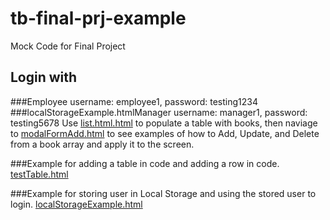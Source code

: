 # tb-final-prj-example
Mock Code for Final Project

## Login with 
###Employee username: employee1, password: testing1234
###localStorageExample.htmlManager username: manager1, password: testing5678
Use [list.html.html](https://lawscause.github.io/tb-final-prj-example/list.html) to populate a table with books, then naviage to [modalFormAdd.html](https://lawscause.github.io/tb-final-prj-example/modalFormAdd.html) to see examples of how to Add, Update, and Delete from a book array and apply it to the screen.

###Example for adding a table in code and adding a row in code.
[testTable.html](https://lawscause.github.io/tb-final-prj-example/testTable.html)

###Example for storing user in Local Storage and using the stored user to login.
[localStorageExample.html](https://lawscause.github.io/tb-final-prj-example/localStorageExample.html)
